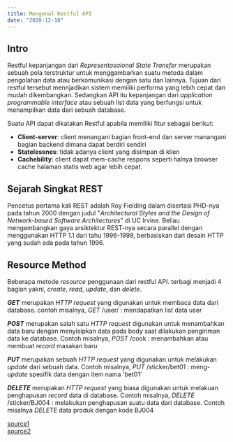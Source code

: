 ```yaml
---
title: Mengenal Restful API
date: "2020-12-10"
---
```


## Intro
Restful kepanjangan dari _Representasaional State Transfer_ merupakan sebuah pola terstruktur untuk menggambarkan suatu metoda dalam pengolahan data atau berkomunikasi dengan satu dan lainnya. Tujuan dari restful tersebut mennjadikan sistem memiliki performa yang lebih cepat dan mudah dikembangkan.
Sedangkan API itu kepanjangan dari _application programmable interface_ atau sebuah list data yang berfungsi untuk menampilkan data dari sebuah database.

Suatu API dapat dikatakan Restful apabila memiliki fitur sebagai berikut:
- **Client-server**: client menangani bagian front-end dan server manangani bagian backend dimana dapat berdiri sendiri
- **Statelessnes**: tidak adanya client yang disimpan di klien
- **Cachebility**: client dapat mem-cache respons seperti halnya browser cache halaman statis web agar lebih cepat.

## Sejarah Singkat REST
Pencetus pertama kali REST adalah Roy Fielding dalam disertasi PHD-nya pada tahun 2000 dengan judul "_Architectural Styles and the Design of Network-based Software Architectures_" di UC Irvine. Beliau mengembangkan gaya arsiktektur REST-nya secara parallel dengan menggunakan HTTP 1.1 dari tahu 1996-1999, berbasiskan dari desain HTTP yang sudah ada pada tahun 1996.


## Resource Method
Beberapa metode _resource_ penggunaan dari restful API. terbagi menjadi 4 bagian yakni, _create_, _read_, _update_, dan _delete_. 

**_GET_** merupakan _HTTP request_ yang digunakan untuk membaca data dari database. contoh misalnya, _GET_ /user/ : mendapatkan list data user

**_POST_** merupakan salah satu _HTTP request_ digunakan untuk menambahkan data baru dengan menyisipkan data pada body saat dilakukan pengiriman data ke database.
Contoh misalnya, _POST_ /cook : menambahkan atau membuat _record_ masakan baru

**_PUT_** merupakan sebuah _HTTP request_ yang digunakan untuk melakukan _update_ dari sebuah data. Contoh misalnya, _PUT_ /sticker/bet01 : meng-_update_ spesifik data dengan item nama 'bet01'

**_DELETE_** merupakan _HTTP request_ yang biasa digunakan untuk melakuan penghapusan _record_ data di database. Contoh misalnya, _DELETE_ /sticker/BJ004 : melakukan penghapusan suatu data dari database. Contoh misalnya _DELETE_ data produk dengan kode BJ004

[source1](https://www.yudana.id/pengertian-dan-konsep-restful-api-programming/)  
[source2](https://en.wikipedia.org/wiki/Representational_state_transfer)
